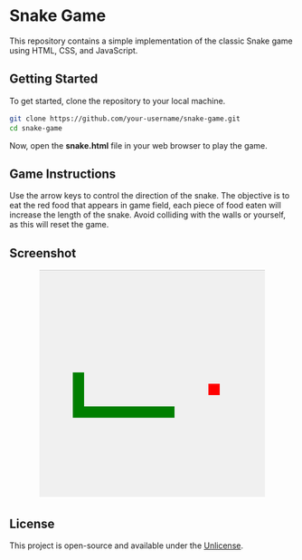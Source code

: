 # Snake Game

This repository contains a simple implementation of the classic Snake game using HTML, CSS, and JavaScript.

## Getting Started

To get started, clone the repository to your local machine.

```bash
git clone https://github.com/your-username/snake-game.git
cd snake-game
```

Now, open the **snake.html** file in your web browser to play the game.

## Game Instructions

Use the arrow keys to control the direction of the snake.
The objective is to eat the red food that appears in game field, each piece of food eaten will increase the length of the snake.
Avoid colliding with the walls or yourself, as this will reset the game.

## Screenshot

<p align="center">
 <img src="screenshot.png" alt="Snake" />
</p>

## License

This project is open-source and available under the [Unlicense](./LICENSE).
